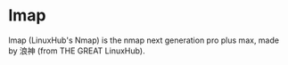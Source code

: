 # lmap

lmap (LinuxHub's Nmap) is the nmap next generation pro plus max, made by 浪神 (from THE GREAT LinuxHub).
